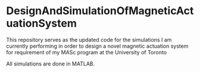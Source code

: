 # DesignAndSimulationOfMagneticActuationSystem
This repository serves as the updated code for the simulations I am currently performing in order to design a novel magnetic actuation system for requirement of my MASc program at the University of Toronto

All simulations are done in MATLAB.

